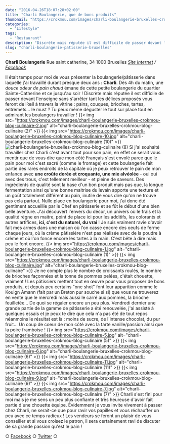 ```yaml
---
date: "2016-04-26T18:07:28+02:00"
title: "Charli Boulangerie, que de bons produits"
thumbnail: "https://crokmou.com/images/charli-boulangerie-bruxelles-crokmou-blog-culinaire-12.jpg"
categories:
  - "Lifestyle"
tags:
  - "Restaurant"
description: "Discrète mais réputée il est difficile de passer devant l’enseigne sans s’arrêter tant les délices proposés vous feront de l’œil"
slug: "charli-boulangerie-patisserie-bruxelles"
---
```


**Charli Boulangerie** Rue saint catherine, 34 1000 Bruxelles _[Site Internet](http://www.charliboulangerie.com/) / [Facebook](https://www.facebook.com/Charli-602436689845685)_

Il était temps pour moi de vous présenter la boulangerie/pâtisserie dans laquelle j'ai travaillé durant presque deux ans : **Charli**. Dès 4h du matin, une _douce odeur de pain chaud_ émane de cette petite boulangerie du quartier Sainte-Catherine et ce jusqu'au soir ! Discrète mais réputée il est difficile de passer devant l'enseigne sans s'arrêter tant les délices proposés vous feront de l’œil à travers la vitrine : pains, couques, brioches, tartes, entremets... le must ? Tu peux même déguster le tout sur place tout en admirant les boulangers travailler ! {{< img src="https://crokmou.com/images/charli-boulangerie-bruxelles-crokmou-blog-culinaire-2.jpg" alt="charli-boulangerie-bruxelles-crokmou-blog-culinaire (2)" >}} {{< img src="https://crokmou.com/images/charli-boulangerie-bruxelles-crokmou-blog-culinaire-10.jpg" alt="charli-boulangerie-bruxelles-crokmou-blog-culinaire (10)" >}}![charli-boulangerie-bruxelles-crokmou-blog-culinaire (8)](https://crokmou.com/images/charli-boulangerie-bruxelles-crokmou-blog-culinaire-8.jpg) Si j'ai souhaité travailler chez Charli c'est avant tout pour son pain, en effet ce serait vous mentir que de vous dire que mon côté Français s'est envolé parce que le pain pour moi c'est sacré (comme le fromage) et cette boulangerie fait partie des rares endroits de la capitale où je peux retrouver le pain de mon enfance avec **une croûte dorée et croquante, une mie alvéolée** - oui oui avec des trous, c'est tellement meilleur - et pleine de saveurs. Des ingrédients de qualité sont la base d'un bon produit mais pas que, la longue fermentation ainsi qu'une bonne maitrise du levain apporte une texture et un goût totalement différent au pain, inutile de vous dire qu'on ne trouve pas cela partout. Nulle place en boulangerie pour moi, j'ai donc été gentiment accueillie par le Chef en pâtisserie et se fût le début d'une bien belle aventure. J'ai découvert l'envers du décor, un univers où le frais et la qualité règne en maitre, point de place ici pour les additifs, les colorants et autres artifices, **ici, c'est du naturel, du vrai** ! Je suis vraiment ravie d'avoir fait mes armes dans une maison où l'on casse encore des oeufs de ferme chaque jours, où la crème pâtissière n'est pas réalisée avec de la poudre à crème et où l'on fonce encore les tartes à la main. C'est bête à dire mais peu le font encore. {{< img src="https://crokmou.com/images/charli-boulangerie-bruxelles-crokmou-blog-culinaire-1.jpg" alt="charli-boulangerie-bruxelles-crokmou-blog-culinaire (1)" >}} {{< img src="https://crokmou.com/images/charli-boulangerie-bruxelles-crokmou-blog-culinaire.jpg" alt="charli-boulangerie-bruxelles-crokmou-blog-culinaire" >}} Je ne compte plus le nombre de croissants roulés, le nombre de brioches façonnées et la tonne de pommes pelées, c'était chouette, vraiment ! Les pâtissiers mettent tout en œuvre pour vous proposer de bons produits, et depuis peu certains "one shot" font leur apparition comme le Kouign Amann (fait par un Breton pur souche si si) que vous ne trouverez en vente que le mercredi mais aussi le carré aux pommes, la brioche feuilletée... De quoi se régaler encore un peu plus. Vendredi dernier une grande partie de la gamme de pâtisserie a été renouvelée, j'ai assisté à quelques essais et je peux te dire que cela n'a pas été de tout repos néanmoins le résultat est là : moins de sucre, de l'intense chocolat, du pur fruit... Un coup de coeur de mon côté avec la tarte vanille/passion ainsi que la poire framboise ! {{< img src="https://crokmou.com/images/charli-boulangerie-bruxelles-crokmou-blog-culinaire-5.jpg" alt="charli-boulangerie-bruxelles-crokmou-blog-culinaire (5)" >}} {{< img src="https://crokmou.com/images/charli-boulangerie-bruxelles-crokmou-blog-culinaire-6.jpg" alt="charli-boulangerie-bruxelles-crokmou-blog-culinaire (6)" >}} {{< img src="https://crokmou.com/images/charli-boulangerie-bruxelles-crokmou-blog-culinaire-11.jpg" alt="charli-boulangerie-bruxelles-crokmou-blog-culinaire (11)" >}} {{< img src="https://crokmou.com/images/charli-boulangerie-bruxelles-crokmou-blog-culinaire-9.jpg" alt="charli-boulangerie-bruxelles-crokmou-blog-culinaire (9)" >}} {{< img src="https://crokmou.com/images/charli-boulangerie-bruxelles-crokmou-blog-culinaire-7.jpg" alt="charli-boulangerie-bruxelles-crokmou-blog-culinaire (7)" >}} Charli s'est fini pour moi mais je me sens un peu plus confiante et très heureuse d'avoir fait partie d'une chouette équipe. Évidemment je vous invite vivement à passer chez Charli, ne serait-ce que pour ravir vos papilles et vous réchauffer un peu avec ce temps radieux ! Les vendeurs se feront un plaisir de vous conseiller et si vous croisez le patron, il sera certainement ravi de discuter de sa grande passion qu'est le pain !

○ [Facebook](https://www.facebook.com/crokmou.blog) ○ [Twitter](https://twitter.com/Crokmou) ○